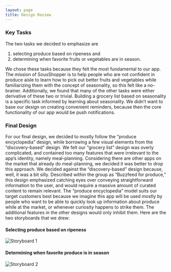 ```yaml
---
layout: page
title: Design Review
---
```


### Key Tasks
The two tasks we decided to emphasize are 

1) selecting produce based on ripeness and 
2) determining when favorite fruits or vegetables are in season. 
  
We chose these tasks because they felt the most fundamental to our app. The mission of SousShopper is to help people who are not confident in produce aisle to learn how to pick out better fruits and vegetables while familiarizing them with the concept of seasonality, so this felt like a no-brainer. Additionally, we found that many of the other tasks were either derivative of these two or trivial. Building a grocery list based on seasonality is a specific task informed by learning about seasonality. We didn’t want to base our design on creating convenient reminders, because then the core functionality of our app would be push notifications. 

### Final Design
For our final design, we decided to mostly follow the “produce encyclopedia” design, while borrowing a few visual elements from the “discovery-based” design. We felt our “grocery list” design was overly complicated, and contained too many features that were irrelevant to the app’s identity, namely meal-planning. Considering there are other apps on the market that already do meal-planning, we decided it was better to drop this approach. We decided against the “discovery-based” design because, well, it was a bit silly. Described within the group as “Buzzfeed for produce,” this design emphasized catching eyes over conveying straightforward information to the user, and would require a massive amount of curated content to remain relevant. The “produce encyclopedia” model suits our target customers best because we imagine this app will be used mostly by people who want to be able to quickly look up information about produce while at the market, or whenever curiosity happens to strike them. The additional features in the other designs would only inhibit them. Here are the two storyboards that we drew:


#### Selecting produce based on ripeness

![Storyboard 1](/sousshopper/img/storyboard1.jpg)


#### Determining when favorite produce is in season

![Storyboard 2](/sousshopper/img/storyboard2.jpg)
